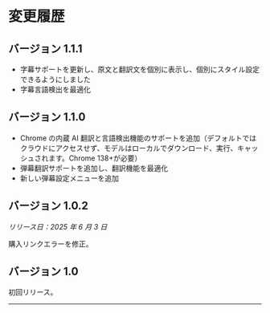 # 変更履歴

## バージョン 1.1.1

- 字幕サポートを更新し、原文と翻訳文を個別に表示し、個別にスタイル設定できるようにしました
- 字幕言語検出を最適化

## バージョン 1.1.0

- Chrome の内蔵 AI 翻訳と言語検出機能のサポートを追加（デフォルトではクラウドにアクセスせず、モデルはローカルでダウンロード、実行、キャッシュされます。Chrome 138+が必要）
- 弾幕翻訳サポートを追加し、翻訳機能を最適化
- 新しい弾幕設定メニューを追加

## バージョン 1.0.2

_リリース日：2025 年 6 月 3 日_

購入リンクエラーを修正。

## バージョン 1.0

初回リリース。

---
